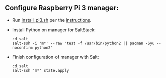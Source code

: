 ## Configure Raspberry Pi 3 manager:

 * Run [install_pi3.sh](install/install_pi3.sh) per the
   [instructions](install/README.md).

 * Install Python on manager for SaltStack:
   ```
   cd salt
   salt-ssh -i 'm*' --raw "test -f /usr/bin/python2 || pacman -Syu --noconfirm python2"
   ```

 * Finish configuration of manager with Salt:
   ```
   cd salt
   salt-ssh 'm*' state.apply
   ```
